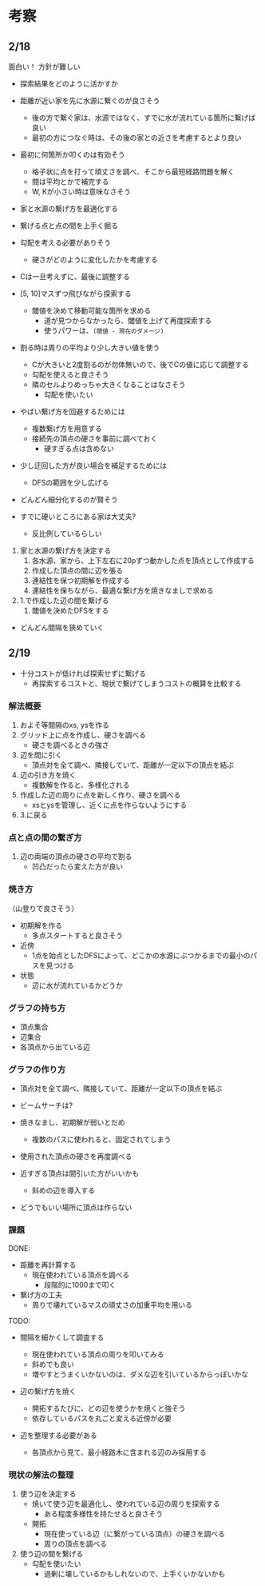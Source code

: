 # 考察

## 2/18

面白い！
方針が難しい

- 探索結果をどのように活かすか
- 距離が近い家を先に水源に繋ぐのが良さそう
    - 後の方で繋ぐ家は、水源ではなく、すでに水が流れている箇所に繋げば良い
    - 最初の方につなぐ時は、その後の家との近さを考慮するとより良い

- 最初に何箇所か叩くのは有効そう
    - 格子状に点を打って頑丈さを調べ、そこから最短経路問題を解く
    - 間は平均とかで補完する
    - W, Kが小さい時は意味なさそう

- 家と水源の繋げ方を最適化する
- 繋げる点と点の間を上手く掘る

- 勾配を考える必要がありそう
    - 硬さがどのように変化したかを考慮する

- Cは一旦考えずに、最後に調整する

- [5, 10]マスずつ飛びながら探索する
    - 閾値を決めて移動可能な箇所を求める
        - 道が見つからなかったら、閾値を上げて再度探索する
        - 使うパワーは、`(閾値 - 現在のダメージ)`
- 割る時は周りの平均より少し大きい値を使う
    - Cが大きいと2度割るのが勿体無いので、後でCの値に応じて調整する
    - 勾配を使えると良さそう
    - 隣のセルよりめっちゃ大きくなることはなさそう
        - 勾配を使いたい
- やばい繋げ方を回避するためには
    - 複数繋げ方を用意する
    - 接続先の頂点の硬さを事前に調べておく
        - 硬すぎる点は含めない
- 少し迂回した方が良い場合を補足するためには
    - DFSの範囲を少し広げる

- どんどん細分化するのが賢そう
- すでに硬いところにある家は大丈夫?
    - 反比例しているらしい

1. 家と水源の繋げ方を決定する
    1. 各水源、家から、上下左右に20pずつ動かした点を頂点として作成する
    2. 作成した頂点の間に辺を張る
    3. 連結性を保つ初期解を作成する
    4. 連結性を保ちながら、最適な繋げ方を焼きなましで求める
2. 1.で作成した辺の間を繋げる
    1. 閾値を決めたDFSをする

- どんどん間隔を狭めていく

## 2/19

- 十分コストが低ければ探索せずに繋げる
    - 再探索するコストと、現状で繋げてしまうコストの概算を比較する

### 解法概要

1. およそ等間隔のxs, ysを作る
2. グリッド上に点を作成し、硬さを調べる
    - 硬さを調べるときの強さ
3. 辺を間に引く
    - 頂点対を全て調べ、隣接していて、距離が一定以下の頂点を結ぶ
4. 辺の引き方を焼く
    - 複数解を作ると、多様化される
5. 作成した辺の周りに点を新しく作り、硬さを調べる
    - xsとysを管理し、近くに点を作らないようにする
6. 3.に戻る

### 点と点の間の繋ぎ方

1. 辺の両端の頂点の硬さの平均で割る
    - 凹凸だったら変えた方が良い

### 焼き方

（山登りで良さそう）

- 初期解を作る
    - 多点スタートすると良さそう
- 近傍
    - 1点を始点としたDFSによって、どこかの水源にぶつかるまでの最小のパスを見つける
- 状態
    - 辺に水が流れているかどうか

### グラフの持ち方

- 頂点集合
- 辺集合
- 各頂点から出ている辺

### グラフの作り方

- 頂点対を全て調べ、隣接していて、距離が一定以下の頂点を結ぶ

- ビームサーチは?

- 焼きなまし、初期解が弱いとだめ
    - 複数のパスに使われると、固定されてしまう

- 使用された頂点の硬さを再度調べる
- 近すぎる頂点は間引いた方がいいかも
    - 斜めの辺を導入する
- どうでもいい場所に頂点は作らない

### 課題

DONE:
- 距離を再計算する
    - 現在使われている頂点を調べる
        - 段階的に1000まで叩く
- 繋げ方の工夫
    - 周りで壊れているマスの頑丈さの加重平均を用いる

TODO:
- 間隔を細かくして調査する
    - 現在使われている頂点の周りを叩いてみる
    - 斜めでも良い
    - 増やすとうまくいかないのは、ダメな辺を引いているからっぽいかな
- 辺の繋げ方を焼く
    - 開拓するたびに、どの辺を使うかを焼くと強そう
    - 依存しているパスを丸ごと変える近傍が必要

- 辺を整理する必要がある
    - 各頂点から見て、最小経路木に含まれる辺のみ採用する

### 現状の解法の整理

1. 使う辺を決定する
    - 焼いて使う辺を最適化し、使われている辺の周りを探索する
        - ある程度多様性を持たせると良さそう
    - 開拓
        - 現在使っている辺（に繋がっている頂点）の硬さを調べる
        - 周りの頂点を調べる
2. 使う辺の間を繋げる
    - 勾配を使いたい
        - 過剰に壊しているかもしれないので、上手くいかないかも


